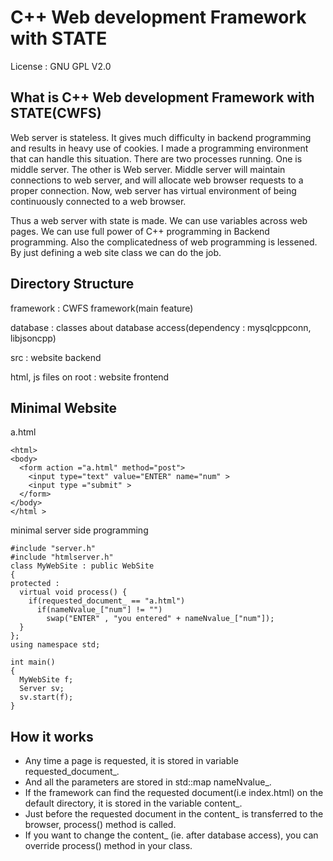 # C++ Web development Framework with STATE

License : GNU GPL V2.0

## What is C++ Web development Framework with STATE(CWFS)

Web server is stateless. It gives much difficulty in backend programming and results in heavy use of
cookies. I made a programming environment that can handle this situation. There are two processes
running. One is middle server. The other is Web server. Middle server will maintain connections to
web server, and will allocate web browser requests to a proper connection. Now, web server has virtual
environment of being continuously connected to a web browser.

Thus a web server with state is made. We can use variables across web pages. We can use full power
of C++ programming in Backend programming. Also the complicatedness of web programming is
lessened. By just defining a web site class we can do the job.

## Directory Structure

framework : CWFS framework(main feature)

database : classes about database access(dependency : mysqlcppconn, libjsoncpp)

src : website backend

html, js files on root : website frontend

## Minimal Website
a.html
```
<html>
<body>
  <form action ="a.html" method="post">
    <input type="text" value="ENTER" name="num" >
    <input type ="submit" >
  </form>
</body>
</html >
```
minimal server side programming
```
#include "server.h"
#include "htmlserver.h"
class MyWebSite : public WebSite
{
protected :
  virtual void process() {
    if(requested_document_ == "a.html")
      if(nameNvalue_["num"] != "")
        swap("ENTER" , "you entered" + nameNvalue_["num"]);
  }
};
using namespace std;

int main()
{
  MyWebSite f;
  Server sv;
  sv.start(f);
}
```

## How it works
<ul>
<li>Any time a page is requested, it is stored in variable requested_document_.
<li>And all the parameters are stored in std::map<string, string> nameNvalue_.
<li>If the framework can find the requested document(i.e index.html) on the default directory, it is stored in the variable content_.
<li>Just before the requested document in the content_ is transferred to the browser, process() method is called.
<li>If you want to change the content_ (ie. after database access), you can override process() method in your class.
  </ul>
